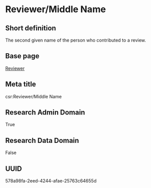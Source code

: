 # Reviewer/Middle Name
## Short definition
The second given name of the person who contributed to a review.
## Base page
[Reviewer](../Objects/Reviewer.md)
## Meta title
csr:Reviewer/Middle Name
## Research Admin Domain
True
## Research Data Domain
False
## UUID
578a98fa-2eed-4244-afae-25763c64655d
